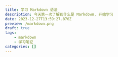```yaml
---
title: 学习 Markdown 语法
description: 今天第一次了解到什么是 Markdown, 开始学习
date: 2023-12-27T13:59:27.870Z
preview: /markdown.png
draft: true
tags:
    - markdown
    - 学习笔记
categories: []
---
```

